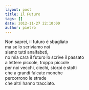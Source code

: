 ```yaml
---
layout: post
title: Il Futuro
tags: []
date: 2012-11-27 22:10:00
author: pietro
---
```

Non saprei, il futuro è sbagliato<br/>ma se lo scriviamo noi<br/>siamo tutti analfabeti,<br/>no mia cara il futuro lo scrive il passato<br/>a lettere piccole, troppo piccole<br/>per noi vecchi, ciechi, storpi e stolti<br/>che a grandi falcate monche<br/>percorrono le strade<br/>che altri hanno tracciato.
